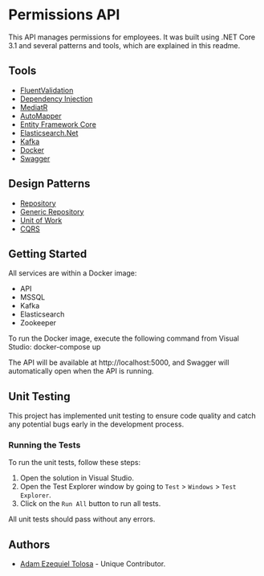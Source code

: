 
# Permissions API

This API manages permissions for employees. It was built using .NET Core 3.1 and several patterns and tools, which are explained in this readme.

## Tools
- [FluentValidation](https://fluentvalidation.net/)
- [Dependency Injection](https://docs.microsoft.com/en-us/aspnet/core/fundamentals/dependency-injection?view=aspnetcore-6.0)
- [MediatR](https://github.com/jbogard/MediatR)
- [AutoMapper](https://automapper.org/)
- [Entity Framework Core](https://docs.microsoft.com/en-us/ef/core/)
- [Elasticsearch.Net](https://github.com/elastic/elasticsearch-net)
- [Kafka](https://kafka.apache.org/)
- [Docker](https://www.docker.com/)
- [Swagger](https://swagger.io/)

## Design Patterns
- [Repository](https://docs.microsoft.com/en-us/azure/architecture/patterns/repository)
- [Generic Repository](https://docs.microsoft.com/en-us/dotnet/architecture/microservices/microservice-ddd-cqrs-patterns/infrastructure-persistence-layer-design#the-generic-repository-pattern)
- [Unit of Work](https://docs.microsoft.com/en-us/dotnet/architecture/microservices/microservice-ddd-cqrs-patterns/infrastructure-persistence-layer-design#the-unit-of-work-pattern)
- [CQRS](https://docs.microsoft.com/en-us/azure/architecture/patterns/cqrs)

## Getting Started
All services are within a Docker image:
- API
- MSSQL
- Kafka
- Elasticsearch
- Zookeeper

To run the Docker image, execute the following command from Visual Studio: docker-compose up

The API will be available at http://localhost:5000, and Swagger will automatically open when the API is running.

## Unit Testing

This project has implemented unit testing to ensure code quality and catch any potential bugs early in the development process.

### Running the Tests

To run the unit tests, follow these steps:

1. Open the solution in Visual Studio.
2. Open the Test Explorer window by going to `Test` > `Windows` > `Test Explorer`.
3. Click on the `Run All` button to run all tests.

All unit tests should pass without any errors.

## Authors

- [Adam Ezequiel Tolosa](https://github.com/tolosaadam) - Unique Contributor.
